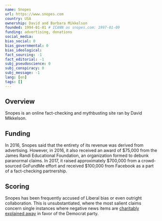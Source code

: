 ```yaml
---
name: Snopes
url: https://www.snopes.com
country: USA
ownership: David and Barbara Mikkelson
founded: 1994-01-01 # ICANN as snopes.com: 1997-01-09
funding: advertising, donations
social_media:
bias_social: 0
bias_governmental: 0
bias_ideological:
fact_sourcing: -1
fact_editorial: -1
subj_pseudoscience: 0
subj_conspiracy: 0
subj_message: -1
lang: [en]
tags: []
---
```


## Overview
Snopes is an online fact-checking and mythbusting site ran by David MIkkelson.

## Funding
In 2016, Snopes said that the entirety of its revenue was derived from advertising. However, in 2016, it also received an award of $75,000 from the James Randi Educational Foundation, an organization formed to debunk paranormal claims. In 2017, it raised approximately $700,000 from a crowd-sourced GoFundMe effort and received $100,000 from Facebook as a part of a fact-checking partnership.

## Scoring

Snopes has been frequently accused of Liberal bias or even outright collaboration. This is unsubstantiated, where the most salient claims concern single instances where negative news items are [charitably explained away](https://www.snopes.com/fact-check/biden-ossoff-warnock-checks-2000/) in favor of the Democrat party.
